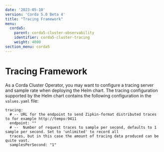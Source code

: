 ```yaml
---
date: '2023-05-10'
version: 'Corda 5.0 Beta 4'
title: "Tracing Framework"
menu:
  corda5:
    parent: corda5-cluster-observability
    identifier: corda5-cluster-tracing
    weight: 4000
section_menu: corda5
---
```


# Tracing Framework

As a Corda Cluster Operator, you may want to configure a tracing server and sample rate when deploying the Helm chart.
The tracing configuration supported by the Helm chart contains the following configuration in the `values.yaml` file:

```
tracing:
  # -- URL for the endpoint to send Zipkin-format distributed traces to for example http://tempo:9411
  endpoint: ""
  # --  Number of request traces to sample per second, defaults to 1 sample per second. Set to 'unlimited' to record all
  traces, but in this case the amount of tracing data produced can be quite vast.
  samplesPerSecond: "1"
```
